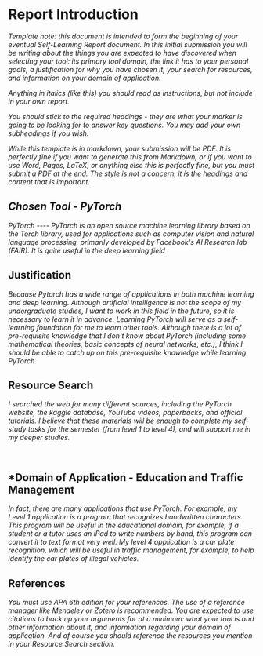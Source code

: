 # Report Introduction

*Template note: this document is intended to form the beginning of your eventual Self-Learning Report document. In this initial submission you will be writing about the things you are expected to have discovered when selecting your tool: its primary tool domain, the link it has to your personal goals, a justification for why you have chosen it, your search for resources, and information on your domain of application.*

*Anything in italics (like this) you should read as instructions, but not include in your own report.*

*You should stick to the required headings - they are what your marker is going to be looking for to answer key questions. You may add your own subheadings if you wish.*

*While this template is in markdown, your submission will be PDF. It is perfectly fine if you want to generate this from Markdown, or if you want to use Word, Pages, LaTeX, or anything else this is perfectly fine, but you must submit a PDF at the end. The style is not a concern, it is the headings and content that is important.*

## *Chosen Tool - PyTorch* 

*PyTorch ---- PyTorch is an open source machine learning library based on the Torch library, used for applications such as computer vision and natural language processing, primarily developed by Facebook's AI Research lab (FAIR). It is quite useful in the deep learning field*

## Justification

*Because Pytorch has a wide range of applications in both machine learning and deep learning. Although artificial intelligence is not the scope of my undergraduate studies, I want to work in this field in the future, so it is necessary to learn it in advance. Learning PyTorch will serve as a self-learning foundation for me to learn other tools. Although there is a lot of pre-requisite knowledge that I don't know about PyTorch (including some mathematical theories, basic concepts of neural networks, etc.), I think I should be able to catch up on this pre-requisite knowledge while learning PyTorch.*

## Resource Search

*I searched the web for many different sources, including the PyTorch website, the kaggle database, YouTube videos, paperbacks, and official tutorials. I believe that these materials will be enough to complete my self-study tasks for the semester (from level 1 to level 4), and will support me in my deeper studies.*

&nbsp;

## *Domain of Application - Education and Traffic Management

*In fact, there are many applications that use PyTorch. For example, my Level 1 application is a program that recognizes handwritten characters. This program will be useful in the educational domain, for example, if a student or a tutor uses an iPad to write numbers by hand, this program can convert it to text format very well. My level 4 application is a car plate recognition, which will be useful in traffic management, for example, to help identify the car plates of illegal vehicles.*

## References

*You must use APA 6th edition for your references. The use of a reference manager like Mendeley or Zotero is recommended. You are expected to use citations to back up your arguments for at a minimum: what your tool is and other information about it, and information regarding your domain of application. And of course you should reference the resources you mention in your Resource Search section.*





